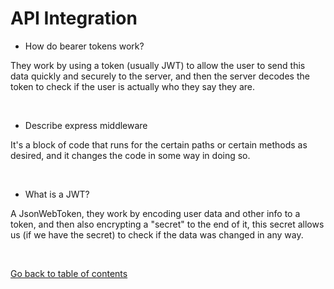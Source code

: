 # API Integration

* How do bearer tokens work?

They work by using a token (usually JWT) to allow the user to send this data quickly and securely to the server, and then the server decodes the token to check if the user is actually who they say they are.

&nbsp;

* Describe express middleware

It's a block of code that runs for the certain paths or certain methods as desired, and it changes the code in some way in doing so.

&nbsp;

* What is a JWT?

A JsonWebToken, they work by encoding user data and other info to a token, and then also encrypting a "secret" to the end of it, this secret allows us (if we have the secret) to check if the data was changed in any way. 

&nbsp;

[Go back to table of contents](https://suhaib*ersan.github.io/reading*notes/) 